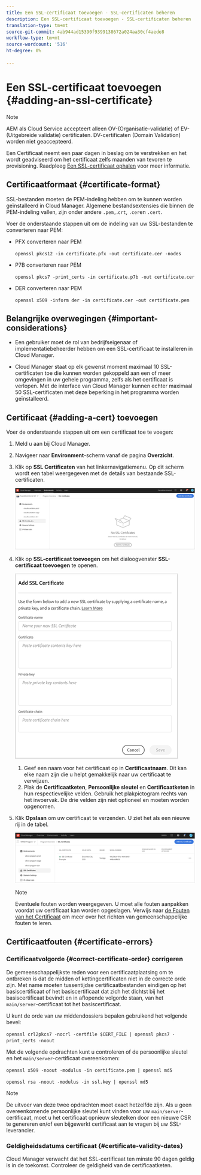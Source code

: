 ```yaml
---
title: Een SSL-certificaat toevoegen - SSL-certificaten beheren
description: Een SSL-certificaat toevoegen - SSL-certificaten beheren
translation-type: tm+mt
source-git-commit: 4ab944ad15390f9399138672a024aa30cf4aede8
workflow-type: tm+mt
source-wordcount: '516'
ht-degree: 0%

---
```



# Een SSL-certificaat toevoegen {#adding-an-ssl-certificate}

>[!NOTE]
>AEM als Cloud Service accepteert alleen OV-(Organisatie-validatie) of EV-(Uitgebreide validatie) certificaten. DV-certificaten (Domain Validation) worden niet geaccepteerd.

Een Certificaat neemt een paar dagen in beslag om te verstrekken en het wordt geadviseerd om het certificaat zelfs maanden van tevoren te provisioning. Raadpleeg [Een SSL-certificaat ophalen](/help/implementing/cloud-manager/managing-ssl-certifications/get-ssl-certificate.md) voor meer informatie.

## Certificaatformaat {#certificate-format}

SSL-bestanden moeten de PEM-indeling hebben om te kunnen worden geïnstalleerd in Cloud Manager. Algemene bestandsextensies die binnen de PEM-indeling vallen, zijn onder andere `.pem,`.`crt`,  `.cer`en  `.cert`.

Voer de onderstaande stappen uit om de indeling van uw SSL-bestanden te converteren naar PEM:

* PFX converteren naar PEM

   `openssl pkcs12 -in certificate.pfx -out certificate.cer -nodes`

* P7B converteren naar PEM

   `openssl pkcs7 -print_certs -in certificate.p7b -out certificate.cer`

* DER converteren naar PEM

   `openssl x509 -inform der -in certificate.cer -out certificate.pem`

## Belangrijke overwegingen {#important-considerations}

* Een gebruiker moet de rol van bedrijfseigenaar of implementatiebeheerder hebben om een SSL-certificaat te installeren in Cloud Manager.

* Cloud Manager staat op elk gewenst moment maximaal 10 SSL-certificaten toe die kunnen worden gekoppeld aan een of meer omgevingen in uw gehele programma, zelfs als het certificaat is verlopen. Met de interface van Cloud Manager kunnen echter maximaal 50 SSL-certificaten met deze beperking in het programma worden geïnstalleerd.

## Certificaat {#adding-a-cert} toevoegen

Voer de onderstaande stappen uit om een certificaat toe te voegen:

1. Meld u aan bij Cloud Manager.
1. Navigeer naar **Environment**-scherm vanaf de pagina **Overzicht**.
1. Klik op **SSL Certificaten** van het linkernavigatiemenu. Op dit scherm wordt een tabel weergegeven met de details van bestaande SSL-certificaten.

   ![](/help/implementing/cloud-manager/assets/ssl/ssl-cert-1.png)

1. Klik op **SSL-certificaat toevoegen** om het dialoogvenster **SSL-certificaat toevoegen** te openen.

   ![](/help/implementing/cloud-manager/assets/ssl/ssl-cert-02.png)

   1. Geef een naam voor het certificaat op in **Certificaatnaam**. Dit kan elke naam zijn die u helpt gemakkelijk naar uw certificaat te verwijzen.
   1. Plak de **Certificaatketen**, **Persoonlijke sleutel** en **Certificaatketen** in hun respectievelijke velden. Gebruik het plakpictogram rechts van het invoervak.
De drie velden zijn niet optioneel en moeten worden opgenomen.

1. Klik **Opslaan** om uw certificaat te verzenden. U ziet het als een nieuwe rij in de tabel.

   ![](/help/implementing/cloud-manager/assets/ssl/ssl-cert-3.png)
   >[!NOTE]
   >Eventuele fouten worden weergegeven. U moet alle fouten aanpakken voordat uw certificaat kan worden opgeslagen. Verwijs naar [de Fouten van het Certificaat](#certificate-errors) om meer over het richten van gemeenschappelijke fouten te leren.

## Certificaatfouten {#certificate-errors}

### Certificaatvolgorde {#correct-certificate-order} corrigeren

De gemeenschappelijkste reden voor een certificaatplaatsing om te ontbreken is dat de midden of kettingcertificaten niet in de correcte orde zijn. Met name moeten tussentijdse certificaatbestanden eindigen op het basiscertificaat of het basiscertificaat dat zich het dichtst bij het basiscertificaat bevindt en in aflopende volgorde staan, van het `main/server`-certificaat tot het basiscertificaat.

U kunt de orde van uw middendossiers bepalen gebruikend het volgende bevel:

`openssl crl2pkcs7 -nocrl -certfile $CERT_FILE | openssl pkcs7 -print_certs -noout`

Met de volgende opdrachten kunt u controleren of de persoonlijke sleutel en het `main/server`-certificaat overeenkomen:

`openssl x509 -noout -modulus -in certificate.pem | openssl md5`

`openssl rsa -noout -modulus -in ssl.key | openssl md5`

>[!NOTE]
>De uitvoer van deze twee opdrachten moet exact hetzelfde zijn. Als u geen overeenkomende persoonlijke sleutel kunt vinden voor uw `main/server`-certificaat, moet u het certificaat opnieuw sleutelken door een nieuwe CSR te genereren en/of een bijgewerkt certificaat aan te vragen bij uw SSL-leverancier.

### Geldigheidsdatums certificaat {#certificate-validity-dates}

Cloud Manager verwacht dat het SSL-certificaat ten minste 90 dagen geldig is in de toekomst. Controleer de geldigheid van de certificaatketen.
